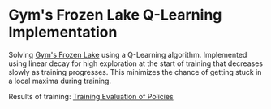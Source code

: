 # Gym's Frozen Lake Q-Learning Implementation

Solving 
[Gym's Frozen Lake](https://www.gymlibrary.dev/environments/toy_text/frozen_lake/)
 using a Q-Learning algorithm. Implemented using linear decay for high exploration at the start of training that decreases slowly as training progresses. This minimizes the chance of getting stuck in a local maxima during training.

Results of training:
[Training Evaluation of Policies](images/QLearningFrozenLake.png)